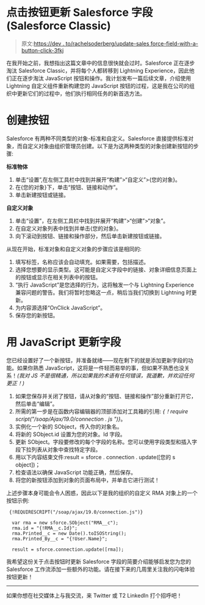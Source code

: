 # 点击按钮更新 Salesforce 字段(Salesforce Classic)

> 原文:[https://dev . to/rachelsoderberg/update-sales force-field-with-a-button-click-3fkj](https://dev.to/rachelsoderberg/update-salesforce-field-with-a-button-click-3fkj)

在我开始之前，我想指出这篇文章中的信息很快就会过时。Salesforce 正在逐步淘汰 Salesforce Classic，并将每个人都转移到 Lightning Experience，因此他们正在逐步淘汰 JavaScript 按钮和操作。我计划发布一篇后续文章，介绍使用 Lightning 自定义组件重新构建您的 JavaScript 按钮的过程，这是我在公司的组织中更新它们的过程中，他们执行相同任务的新首选方法。

# 创建按钮

Salesforce 有两种不同类型的对象-标准和自定义。Salesforce 直接提供标准对象，而自定义对象由组织管理员创建。以下是为这两种类型的对象创建新按钮的步骤:

**标准物体**

1.  单击“设置”,在左侧工具栏中找到并展开“构建”>“自定义”>{您的对象}。
2.  在{您的对象}下，单击“按钮、链接和动作”。
3.  单击新建按钮或链接。

**自定义对象**

1.  单击“设置”，在左侧工具栏中找到并展开“构建”>“创建”>“对象”。
2.  在自定义对象列表中找到并单击{您的对象}。
3.  向下滚动到按钮、链接和操作部分，然后单击新建按钮或链接。

从现在开始，标准对象和自定义对象的步骤应该是相同的:

1.  填写标签，名称应该会自动填充。如果需要，包括描述。
2.  选择您想要的显示类型。这可能是自定义字段中的链接、对象详细信息页面上的按钮或显示在相关列表中的按钮。
3.  “执行 JavaScript”是您选择的行为，这将触发一个与 Lightning Experience 兼容问题的警告。我们将暂时忽略这一点，稍后当我们切换到 Lightning 时更新。
4.  为内容源选择“OnClick JavaScript”。
5.  保存您的新按钮。

# 用 JavaScript 更新字段

您已经设置好了一个新按钮，并准备就绪——现在剩下的就是添加更新字段的功能。如果你熟悉 JavaScript，这将是一件轻而易举的事，但如果不熟悉也没关系！*(我对 JS 不是很精通，所以如果我的术语有任何错误，我道歉，并欢迎任何更正！)*

1.  如果您保存并关闭了按钮，请从对象的“按钮、链接和操作”部分重新打开它，然后单击“编辑”。
2.  所需的第一步是在函数内容编辑器的顶部添加对工具箱的引用: *{！require script("/soap/Ajax/19.0/connection . js ")}*。
3.  实例化一个新的 SObject，传入你的对象名。
4.  将新的 SObject.id 设置为您的对象。Id 字段。
5.  更新 SObject。字段要修改的每个字段的名称。您可以使用字段类型和插入字段下拉列表从对象中查找特定字段。
6.  用以下内容结束文件:result = sforce . connection . update([您的 s object])；
7.  检查语法以确保 JavaScript 功能正确，然后保存。
8.  将您的新按钮添加到对象的页面布局中，并单击它进行测试！

上述步骤本身可能会令人困惑，因此以下是我的组织的自定义 RMA 对象上的一个按钮示例:

```
 {!REQUIRESCRIPT("/soap/ajax/19.0/connection.js")} 

  var rma = new sforce.SObject("RMA__c");
  rma.id = "{!RMA__c.Id}";
  rma.Printed__c = new Date().toISOString();
  rma.Printed_By__c = "{!User.Name}";

  result = sforce.connection.update([rma]); 
```

我希望这份关于点击按钮时更新 Salesforce 字段的简要介绍能够启发您为您的 Salesforce 工作流添加一些额外的功能。请在接下来的几周里关注我的闪电体验按钮更新！

* * *

如果你想在社交媒体上与我交流，来 Twitter 或 T2 LinkedIn 打个招呼吧！